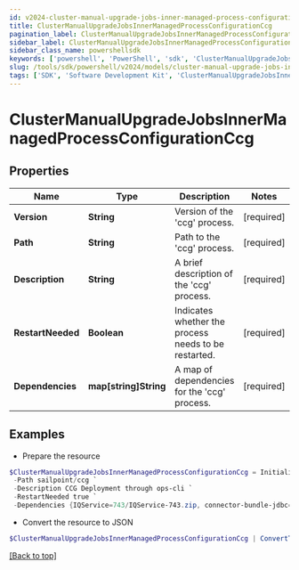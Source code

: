 ```yaml
---
id: v2024-cluster-manual-upgrade-jobs-inner-managed-process-configuration-ccg
title: ClusterManualUpgradeJobsInnerManagedProcessConfigurationCcg
pagination_label: ClusterManualUpgradeJobsInnerManagedProcessConfigurationCcg
sidebar_label: ClusterManualUpgradeJobsInnerManagedProcessConfigurationCcg
sidebar_class_name: powershellsdk
keywords: ['powershell', 'PowerShell', 'sdk', 'ClusterManualUpgradeJobsInnerManagedProcessConfigurationCcg', 'V2024ClusterManualUpgradeJobsInnerManagedProcessConfigurationCcg'] 
slug: /tools/sdk/powershell/v2024/models/cluster-manual-upgrade-jobs-inner-managed-process-configuration-ccg
tags: ['SDK', 'Software Development Kit', 'ClusterManualUpgradeJobsInnerManagedProcessConfigurationCcg', 'V2024ClusterManualUpgradeJobsInnerManagedProcessConfigurationCcg']
---
```



# ClusterManualUpgradeJobsInnerManagedProcessConfigurationCcg

## Properties

Name | Type | Description | Notes
------------ | ------------- | ------------- | -------------
**Version** | **String** | Version of the 'ccg' process. | [required]
**Path** | **String** | Path to the 'ccg' process. | [required]
**Description** | **String** | A brief description of the 'ccg' process. | [required]
**RestartNeeded** | **Boolean** | Indicates whether the process needs to be restarted. | [required]
**Dependencies** | **map[string]String** | A map of dependencies for the 'ccg' process. | [required]

## Examples

- Prepare the resource
```powershell
$ClusterManualUpgradeJobsInnerManagedProcessConfigurationCcg = Initialize-PSSailpoint.V2024ClusterManualUpgradeJobsInnerManagedProcessConfigurationCcg  -Version 1798_1054_241.0.0 `
 -Path sailpoint/ccg `
 -Description CCG Deployment through ops-cli `
 -RestartNeeded true `
 -Dependencies {IQService=743/IQService-743.zip, connector-bundle-jdbc=432/connector-bundle-jdbc-432.zip, connector-bundle-misc=437/connector-bundle-misc-437.zip, connector-bundle-unix=242/connector-bundle-unix-242.zip, connector-common-config=208/connector-common-config-208.zip, connector-bundle-filebased=222/connector-bundle-filebased-222.zip, connector-bundle-imprivata=3/connector-bundle-imprivata-3.zip, connector-bundle-mainframe=211/connector-bundle-mainframe-211.zip, connector-bundle-directories=681/connector-bundle-directories-681.zip, connector-bundle-sap-on-prem=196/connector-bundle-sap-on-prem-196.zip, connector-bundle-webservices=1535/connector-bundle-webservices-1535.zip, connector-bundle-sap-cloud-app=175/connector-bundle-sap-cloud-app-175.zip, connector-bundle-healthcare-epic=302/connector-bundle-healthcare-epic-302.zip, connector-bundle-hrms-oraclefusionhcm=166/connector-bundle-hrms-oraclefusionhcm-166.zip, connector-bundle-collaboration-connectors=246/connector-bundle-collaboration-connectors-246.zip}
```

- Convert the resource to JSON
```powershell
$ClusterManualUpgradeJobsInnerManagedProcessConfigurationCcg | ConvertTo-JSON
```


[[Back to top]](#) 


